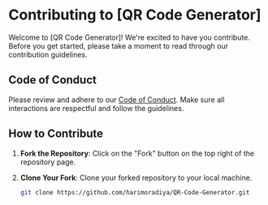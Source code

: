 # Contributing to [QR Code Generator]

Welcome to [QR Code Generator]! We're excited to have you contribute. Before you get started, please take a moment to read through our contribution guidelines.

## Code of Conduct

Please review and adhere to our [Code of Conduct](CODE_OF_CONDUCT.md). Make sure all interactions are respectful and follow the guidelines.

## How to Contribute

1. **Fork the Repository**: Click on the "Fork" button on the top right of the repository page.

2. **Clone Your Fork**: Clone your forked repository to your local machine.

   ```bash
   git clone https://github.com/harimoradiya/QR-Code-Generator.git